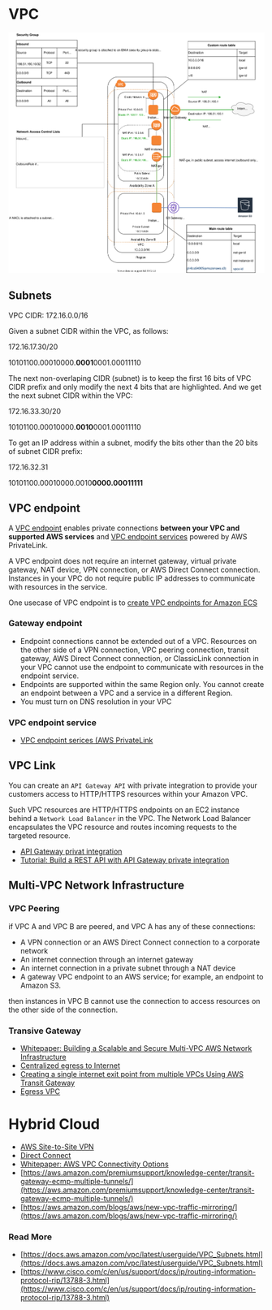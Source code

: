 # VPC

![vpc](../img/aws-vpc.svg)

## Subnets

VPC CIDR: 172.16.0.0/16

Given a subnet CIDR within the VPC, as follows:

172.16.17.30/20

10101100.00010000.**0001**0001.00011110

The next non-overlaping CIDR (subnet) is to keep the first 16 bits of VPC CIDR prefix and only modify the next 4 bits that are highlighted. And we get the next subnet CIDR within the VPC:

172.16.33.30/20

10101100.00010000.**0010**0001.00011110

To get an IP address within a subnet, modify the bits other than the 20 bits of subnet CIDR prefix:

172.16.32.31 

10101100.00010000.0010**0000.00011111**

## VPC endpoint

A [VPC endpoint](https://docs.aws.amazon.com/vpc/latest/privatelink/vpc-endpoints.html) enables private connections **between your VPC and supported AWS services** and [VPC endpoint services](https://docs.aws.amazon.com/vpc/latest/privatelink/endpoint-service.html) powered by AWS PrivateLink.

A VPC endpoint does not require an internet gateway, virtual private gateway, NAT device, VPN connection, or AWS Direct Connect connection. Instances in your VPC do not require public IP addresses to communicate with resources in the service. 

One usecase of VPC endpoint is to [create VPC endpoints for Amazon ECS](https://docs.aws.amazon.com/AmazonECS/latest/developerguide/vpc-endpoints.html)

### Gateway endpoint

- Endpoint connections cannot be extended out of a VPC. Resources on the other side of a VPN connection, VPC peering connection, transit gateway, AWS Direct Connect connection, or ClassicLink connection in your VPC cannot use the endpoint to communicate with resources in the endpoint service. 
- Endpoints are supported within the same Region only. You cannot create an endpoint between a VPC and a service in a different Region. 
- You must turn on DNS resolution in your VPC

### VPC endpoint service

- [VPC endpoint serices (AWS PrivateLink](https://docs.aws.amazon.com/vpc/latest/privatelink/endpoint-service-overview.html)

## VPC Link

You can create an `API Gateway API` with private integration to provide your customers access to HTTP/HTTPS resources within your Amazon VPC.

Such VPC resources are HTTP/HTTPS endpoints on an EC2 instance behind a `Network Load Balancer` in the VPC. The Network Load Balancer encapsulates the VPC resource and routes incoming requests to the targeted resource. 

- [API Gateway privat integration](https://docs.aws.amazon.com/apigateway/latest/developerguide/set-up-api-with-vpclink-console.html)
- [Tutorial: Build a REST API with API Gateway private integration](https://docs.aws.amazon.com/apigateway/latest/developerguide/getting-started-with-private-integration.html)

## Multi-VPC Network Infrastructure

### VPC Peering

if VPC A and VPC B are peered, and VPC A has any of these connections:

- A VPN connection or an AWS Direct Connect connection to a corporate network
- An internet connection through an internet gateway
- An internet connection in a private subnet through a NAT device
- A gateway VPC endpoint to an AWS service; for example, an endpoint to Amazon S3. 

then instances in VPC B cannot use the connection to access resources on the other side of the connection. 

### Transive Gateway

- [Whitepaper: Building a Scalable and Secure Multi-VPC AWS Network Infrastructure](https://docs.aws.amazon.com/whitepapers/latest/building-scalable-secure-multi-vpc-network-infrastructure/welcome.html)
- [Centralized egress to Internet](https://docs.aws.amazon.com/whitepapers/latest/building-scalable-secure-multi-vpc-network-infrastructure/centralized-egress-to-internet.html)
- [Creating a single internet exit point from multiple VPCs Using AWS Transit Gateway](https://aws.amazon.com/blogs/networking-and-content-delivery/creating-a-single-internet-exit-point-from-multiple-vpcs-using-aws-transit-gateway/)
- [Egress VPC](https://www.gilles.cloud/2020/10/egress-vpc-and-aws-transit-gateway.html)

# Hybrid Cloud

- [AWS Site-to-Site VPN](https://docs.aws.amazon.com/vpn/latest/s2svpn/vpn-redundant-connection.html)
- [Direct Connect](https://docs.aws.amazon.com/directconnect/latest/UserGuide/lags.html)
- [Whitepaper: AWS VPC Connectivity Options](https://d1.awsstatic.com/whitepapers/aws-amazon-vpc-connectivity-options.pdf)
- [https://aws.amazon.com/premiumsupport/knowledge-center/transit-gateway-ecmp-multiple-tunnels/](https://aws.amazon.com/premiumsupport/knowledge-center/transit-gateway-ecmp-multiple-tunnels/)
- [https://aws.amazon.com/blogs/aws/new-vpc-traffic-mirroring/](https://aws.amazon.com/blogs/aws/new-vpc-traffic-mirroring/)

### Read More

- [https://docs.aws.amazon.com/vpc/latest/userguide/VPC_Subnets.html](https://docs.aws.amazon.com/vpc/latest/userguide/VPC_Subnets.html)
- [https://www.cisco.com/c/en/us/support/docs/ip/routing-information-protocol-rip/13788-3.html](https://www.cisco.com/c/en/us/support/docs/ip/routing-information-protocol-rip/13788-3.html)
